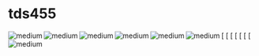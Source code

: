 # tds455
 
[<img align="left" alt="medium" src="https://img.shields.io/badge/Python-FFD43B?style=for-the-badge&logo=python&logoColor=blue" />
[<img align="left" alt="medium" src="https://img.shields.io/badge/C-00599C?style=for-the-badge&logo=c&logoColor=white" />
[<img align="left" alt="medium" src="https://img.shields.io/badge/JavaScript-323330?style=for-the-badge&logo=javascript&logoColor=F7DF1E" />
[<img align="left" alt="medium" src="https://img.shields.io/badge/Django-092E20?style=for-the-badge&logo=django&logoColor=green" />
[<img align="left" alt="medium" src="https://img.shields.io/badge/Flask-000000?style=for-the-badge&logo=flask&logoColor=white" />
[<img align="left" alt="medium" src="https://img.shields.io/badge/MySQL-005C84?style=for-the-badge&logo=mysql&logoColor=white" />
[<img align="left" alt="medium" src="https://img.shields.io/badge/SQLite-07405E?style=for-the-badge&logo=sqlite&logoColor=white" />
